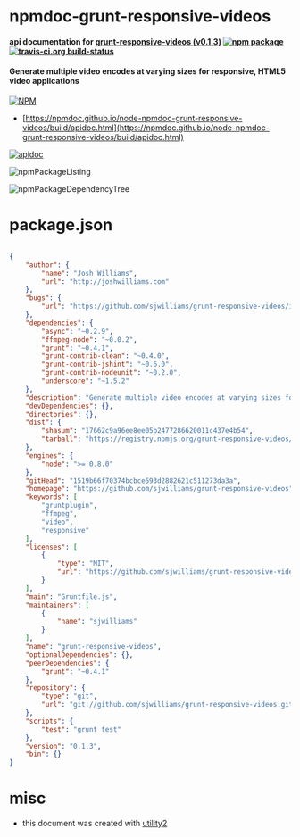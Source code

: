 # npmdoc-grunt-responsive-videos

#### api documentation for  [grunt-responsive-videos (v0.1.3)](https://github.com/sjwilliams/grunt-responsive-videos)  [![npm package](https://img.shields.io/npm/v/npmdoc-grunt-responsive-videos.svg?style=flat-square)](https://www.npmjs.org/package/npmdoc-grunt-responsive-videos) [![travis-ci.org build-status](https://api.travis-ci.org/npmdoc/node-npmdoc-grunt-responsive-videos.svg)](https://travis-ci.org/npmdoc/node-npmdoc-grunt-responsive-videos)

#### Generate multiple video encodes at varying sizes for responsive, HTML5 video applications

[![NPM](https://nodei.co/npm/grunt-responsive-videos.png?downloads=true&downloadRank=true&stars=true)](https://www.npmjs.com/package/grunt-responsive-videos)

- [https://npmdoc.github.io/node-npmdoc-grunt-responsive-videos/build/apidoc.html](https://npmdoc.github.io/node-npmdoc-grunt-responsive-videos/build/apidoc.html)

[![apidoc](https://npmdoc.github.io/node-npmdoc-grunt-responsive-videos/build/screenCapture.buildCi.browser.%252Ftmp%252Fbuild%252Fapidoc.html.png)](https://npmdoc.github.io/node-npmdoc-grunt-responsive-videos/build/apidoc.html)

![npmPackageListing](https://npmdoc.github.io/node-npmdoc-grunt-responsive-videos/build/screenCapture.npmPackageListing.svg)

![npmPackageDependencyTree](https://npmdoc.github.io/node-npmdoc-grunt-responsive-videos/build/screenCapture.npmPackageDependencyTree.svg)



# package.json

```json

{
    "author": {
        "name": "Josh Williams",
        "url": "http://joshwilliams.com"
    },
    "bugs": {
        "url": "https://github.com/sjwilliams/grunt-responsive-videos/issues"
    },
    "dependencies": {
        "async": "~0.2.9",
        "ffmpeg-node": "~0.0.2",
        "grunt": "~0.4.1",
        "grunt-contrib-clean": "~0.4.0",
        "grunt-contrib-jshint": "~0.6.0",
        "grunt-contrib-nodeunit": "~0.2.0",
        "underscore": "~1.5.2"
    },
    "description": "Generate multiple video encodes at varying sizes for responsive, HTML5 video applications",
    "devDependencies": {},
    "directories": {},
    "dist": {
        "shasum": "17662c9a96ee8ee05b2477286620011c437e4b54",
        "tarball": "https://registry.npmjs.org/grunt-responsive-videos/-/grunt-responsive-videos-0.1.3.tgz"
    },
    "engines": {
        "node": ">= 0.8.0"
    },
    "gitHead": "1519b66f70374bcbce593d2882621c511273da3a",
    "homepage": "https://github.com/sjwilliams/grunt-responsive-videos",
    "keywords": [
        "gruntplugin",
        "ffmpeg",
        "video",
        "responsive"
    ],
    "licenses": [
        {
            "type": "MIT",
            "url": "https://github.com/sjwilliams/grunt-responsive-videos/blob/master/LICENSE-MIT"
        }
    ],
    "main": "Gruntfile.js",
    "maintainers": [
        {
            "name": "sjwilliams"
        }
    ],
    "name": "grunt-responsive-videos",
    "optionalDependencies": {},
    "peerDependencies": {
        "grunt": "~0.4.1"
    },
    "repository": {
        "type": "git",
        "url": "git://github.com/sjwilliams/grunt-responsive-videos.git"
    },
    "scripts": {
        "test": "grunt test"
    },
    "version": "0.1.3",
    "bin": {}
}
```



# misc
- this document was created with [utility2](https://github.com/kaizhu256/node-utility2)
